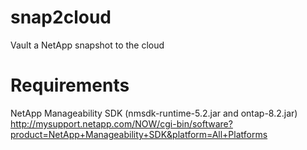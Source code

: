 snap2cloud
==========

Vault a NetApp snapshot to the cloud

Requirements
==========
NetApp Manageability SDK (nmsdk-runtime-5.2.jar and ontap-8.2.jar)
http://mysupport.netapp.com/NOW/cgi-bin/software?product=NetApp+Manageability+SDK&platform=All+Platforms
